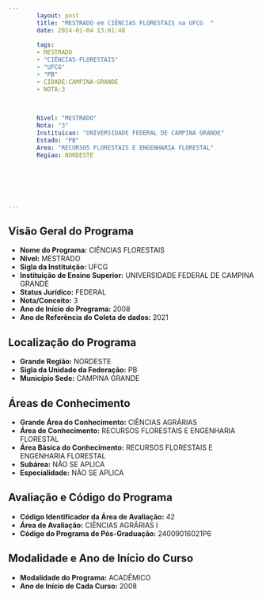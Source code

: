 ```yaml
---
        layout: post
        title: "MESTRADO em CIÊNCIAS FLORESTAIS na UFCG  "
        date: 2024-01-04 13:01:48
     
        tags:
        - MESTRADO
        - "CIÊNCIAS-FLORESTAIS"
        - "UFCG"
        - "PB"
        - CIDADE:CAMPINA-GRANDE
        - NOTA:3
        
       

        Nivel: "MESTRADO"
        Nota: "3"
        Instituicao: "UNIVERSIDADE FEDERAL DE CAMPINA GRANDE"
        Estado: "PB"
        Area: "RECURSOS FLORESTAIS E ENGENHARIA FLORESTAL"
        Regiao: NORDESTE
        
        
        
        
        
        
---
```

## Visão Geral do Programa
- **Nome do Programa:** CIÊNCIAS FLORESTAIS
- **Nível:** MESTRADO
- **Sigla da Instituição:** UFCG
- **Instituição de Ensino Superior:** UNIVERSIDADE FEDERAL DE CAMPINA GRANDE
- **Status Jurídico:** FEDERAL
- **Nota/Conceito:** 3
- **Ano de Início do Programa:** 2008
- **Ano de Referência do Coleta de dados:** 2021

## Localização do Programa
- **Grande Região:** NORDESTE
- **Sigla da Unidade da Federação:** PB
- **Município Sede:** CAMPINA GRANDE

## Áreas de Conhecimento
- **Grande Área do Conhecimento:** CIÊNCIAS AGRÁRIAS
- **Área de Conhecimento:** RECURSOS FLORESTAIS E ENGENHARIA FLORESTAL
- **Área Básica do Conhecimento:** RECURSOS FLORESTAIS E ENGENHARIA FLORESTAL
- **Subárea:** NÃO SE APLICA
- **Especialidade:** NÃO SE APLICA

## Avaliação e Código do Programa
- **Código Identificador da Área de Avaliação:** 42
- **Área de Avaliação:** CIÊNCIAS AGRÁRIAS I
- **Código do Programa de Pós-Graduação:** 24009016021P6


## Modalidade e Ano de Início do Curso
- **Modalidade do Programa:** ACADÊMICO
- **Ano de Início de Cada Curso:** 2008
